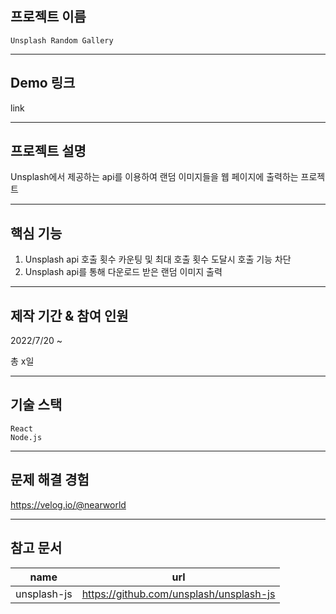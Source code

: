 ## 프로젝트 이름

    Unsplash Random Gallery

---

## Demo 링크

link

---

## 프로젝트 설명

Unsplash에서 제공하는 api를 이용하여 랜덤 이미지들을 웹 페이지에 출력하는 프로젝트

---

## 핵심 기능

1. Unsplash api 호출 횟수 카운팅 및 최대 호출 횟수 도달시 호출 기능 차단
2. Unsplash api를 통해 다운로드 받은 랜덤 이미지 출력

---

## 제작 기간 & 참여 인원

2022/7/20 ~

총 x일

---

## 기술 스택

    React
    Node.js

---

## 문제 해결 경험

https://velog.io/@nearworld

---

## 참고 문서

| name        | url                                     |
| ----------- | --------------------------------------- |
| unsplash-js | https://github.com/unsplash/unsplash-js |
